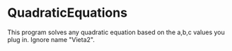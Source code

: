 # QuadraticEquations
This program solves any quadratic equation based on the a,b,c values you plug in.
Ignore name "Vieta2".
